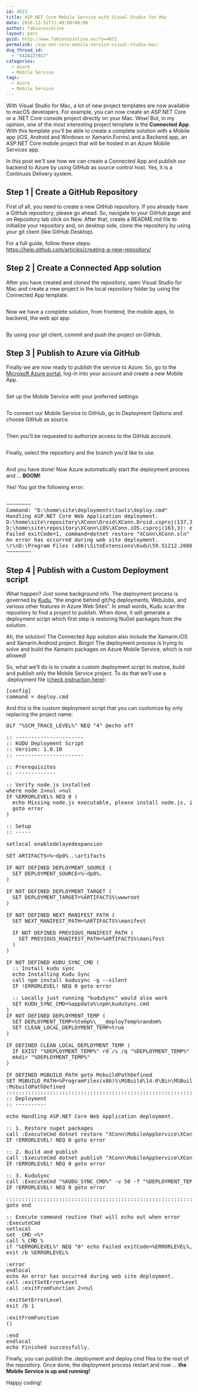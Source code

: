 ```yaml
---
id: 4621
title: ASP.NET Core Mobile Service with Visual Studio for Mac
date: 2016-12-31T11:49:00+00:00
author: fabiocozzolino
layout: post
guid: http://www.fabiocozzolino.eu/?p=4621
permalink: /asp-net-core-mobile-service-visual-studio-mac/
dsq_thread_id:
  - "5424227917"
categories:
  - Azure
  - Mobile Service
tags:
  - Azure
  - Mobile Service
---
```

With Visual Studio for Mac, a lot of new project templates are now available to macOS developers. For example, you can now create an ASP.NET Core or a .NET Core console project directly on your Mac. Wow! But, in my opinion, one of the most interesting project template is the **Connected App**. With this template you&#8217;ll be able to create a complete solution with a Mobile app (iOS, Android and Windows or Xamarin.Forms) and a Backend app, an ASP.NET Core mobile project that will be hosted in an Azure Mobile Services app.

In this post we&#8217;ll see how we can create a Connected App and publish our backend to Azure by using GitHub as source control host. Yes, it is a Continuos Delivery system.

## Step 1 | Create a GitHub Repository

First of all, you need to create a new GitHub repository. If you already have a GitHub repository, please go ahead. So, navigate to your GitHub page and on Repository tab click on New. After that, create a README.md file to initialize your repository and, on desktop side, clone the repository by using your git client (like GitHub Desktop).

For a full guide, follow these steps: <https://help.github.com/articles/creating-a-new-repository/>

## Step 2 | Create a Connected App solution

After you have created and cloned the repository, open Visual Studio for Mac and create a new project in the local repository folder by using the Connected App template:

[<img class="alignnone size-full wp-image-4631" src="https://i2.wp.com/www.fabiocozzolino.eu/wp-content/uploads/2016/12/Schermata-2016-12-28-alle-20.05.53.png?resize=762%2C457" alt="" srcset="https://i2.wp.com/www.fabiocozzolino.eu/wp-content/uploads/2016/12/Schermata-2016-12-28-alle-20.05.53.png?w=1384 1384w, https://i2.wp.com/www.fabiocozzolino.eu/wp-content/uploads/2016/12/Schermata-2016-12-28-alle-20.05.53.png?resize=300%2C180 300w, https://i2.wp.com/www.fabiocozzolino.eu/wp-content/uploads/2016/12/Schermata-2016-12-28-alle-20.05.53.png?resize=768%2C461 768w, https://i2.wp.com/www.fabiocozzolino.eu/wp-content/uploads/2016/12/Schermata-2016-12-28-alle-20.05.53.png?resize=1024%2C614 1024w" sizes="(max-width: 762px) 100vw, 762px" data-recalc-dims="1" />](https://i2.wp.com/www.fabiocozzolino.eu/wp-content/uploads/2016/12/Schermata-2016-12-28-alle-20.05.53.png)

Now we have a complete solution, from frontend, the mobile apps, to backend, the web api app:

[<img class="size-full wp-image-4651 aligncenter" src="https://i2.wp.com/www.fabiocozzolino.eu/wp-content/uploads/2016/12/Schermata-2016-12-29-alle-21.09.19.png?resize=425%2C504" alt="" srcset="https://i2.wp.com/www.fabiocozzolino.eu/wp-content/uploads/2016/12/Schermata-2016-12-29-alle-21.09.19.png?w=425 425w, https://i2.wp.com/www.fabiocozzolino.eu/wp-content/uploads/2016/12/Schermata-2016-12-29-alle-21.09.19.png?resize=253%2C300 253w, https://i2.wp.com/www.fabiocozzolino.eu/wp-content/uploads/2016/12/Schermata-2016-12-29-alle-21.09.19.png?resize=300%2C356 300w" sizes="(max-width: 425px) 100vw, 425px" data-recalc-dims="1" />](https://i2.wp.com/www.fabiocozzolino.eu/wp-content/uploads/2016/12/Schermata-2016-12-29-alle-21.09.19.png)

By using your git client, commit and push the project on GitHub.

## Step 3 | Publish to Azure via GitHub

Finally we are now ready to publish the service to Azure. So, go to the [Microsoft Azure portal](https://portal.azure.com), log-in into your account and create a new Mobile App.

[<img class="alignnone size-full wp-image-4671" src="https://i1.wp.com/www.fabiocozzolino.eu/wp-content/uploads/2016/12/Schermata-2016-12-29-alle-21.27.04.png?resize=762%2C237" alt="" srcset="https://i1.wp.com/www.fabiocozzolino.eu/wp-content/uploads/2016/12/Schermata-2016-12-29-alle-21.27.04.png?w=1230 1230w, https://i1.wp.com/www.fabiocozzolino.eu/wp-content/uploads/2016/12/Schermata-2016-12-29-alle-21.27.04.png?resize=300%2C93 300w, https://i1.wp.com/www.fabiocozzolino.eu/wp-content/uploads/2016/12/Schermata-2016-12-29-alle-21.27.04.png?resize=768%2C239 768w, https://i1.wp.com/www.fabiocozzolino.eu/wp-content/uploads/2016/12/Schermata-2016-12-29-alle-21.27.04.png?resize=1024%2C318 1024w" sizes="(max-width: 762px) 100vw, 762px" data-recalc-dims="1" />](https://i1.wp.com/www.fabiocozzolino.eu/wp-content/uploads/2016/12/Schermata-2016-12-29-alle-21.27.04.png)

Set up the Mobile Service with your preferred settings:

[<img class="size-full wp-image-4681 aligncenter" src="https://i0.wp.com/www.fabiocozzolino.eu/wp-content/uploads/2016/12/Schermata-2016-12-29-alle-21.28.42.png?resize=311%2C371" alt="" srcset="https://i0.wp.com/www.fabiocozzolino.eu/wp-content/uploads/2016/12/Schermata-2016-12-29-alle-21.28.42.png?w=311 311w, https://i0.wp.com/www.fabiocozzolino.eu/wp-content/uploads/2016/12/Schermata-2016-12-29-alle-21.28.42.png?resize=251%2C300 251w, https://i0.wp.com/www.fabiocozzolino.eu/wp-content/uploads/2016/12/Schermata-2016-12-29-alle-21.28.42.png?resize=300%2C358 300w" sizes="(max-width: 311px) 100vw, 311px" data-recalc-dims="1" />](https://i0.wp.com/www.fabiocozzolino.eu/wp-content/uploads/2016/12/Schermata-2016-12-29-alle-21.28.42.png)

To connect our Mobile Service to GitHub, go to Deployment Options and choose GitHub as source.

[<img class="alignnone size-full wp-image-4701" src="https://i2.wp.com/www.fabiocozzolino.eu/wp-content/uploads/2016/12/Schermata-2016-12-29-alle-21.32.32.png?resize=762%2C412" alt="" srcset="https://i2.wp.com/www.fabiocozzolino.eu/wp-content/uploads/2016/12/Schermata-2016-12-29-alle-21.32.32.png?w=892 892w, https://i2.wp.com/www.fabiocozzolino.eu/wp-content/uploads/2016/12/Schermata-2016-12-29-alle-21.32.32.png?resize=300%2C162 300w, https://i2.wp.com/www.fabiocozzolino.eu/wp-content/uploads/2016/12/Schermata-2016-12-29-alle-21.32.32.png?resize=768%2C415 768w" sizes="(max-width: 762px) 100vw, 762px" data-recalc-dims="1" />](https://i2.wp.com/www.fabiocozzolino.eu/wp-content/uploads/2016/12/Schermata-2016-12-29-alle-21.32.32.png)

Then you&#8217;ll be requested to authorize access to the GitHub account.

[<img class="alignnone size-full wp-image-4691" src="https://i1.wp.com/www.fabiocozzolino.eu/wp-content/uploads/2016/12/Schermata-2016-12-29-alle-21.33.04.png?resize=762%2C407" alt="" srcset="https://i1.wp.com/www.fabiocozzolino.eu/wp-content/uploads/2016/12/Schermata-2016-12-29-alle-21.33.04.png?w=894 894w, https://i1.wp.com/www.fabiocozzolino.eu/wp-content/uploads/2016/12/Schermata-2016-12-29-alle-21.33.04.png?resize=300%2C160 300w, https://i1.wp.com/www.fabiocozzolino.eu/wp-content/uploads/2016/12/Schermata-2016-12-29-alle-21.33.04.png?resize=768%2C411 768w" sizes="(max-width: 762px) 100vw, 762px" data-recalc-dims="1" />](https://i1.wp.com/www.fabiocozzolino.eu/wp-content/uploads/2016/12/Schermata-2016-12-29-alle-21.33.04.png)

Finally, select the repository and the branch you&#8217;d like to use.

[<img class="alignnone size-full wp-image-4741" src="https://i2.wp.com/www.fabiocozzolino.eu/wp-content/uploads/2016/12/Schermata-2016-12-31-alle-11.08.37.png?resize=762%2C422" alt="" srcset="https://i2.wp.com/www.fabiocozzolino.eu/wp-content/uploads/2016/12/Schermata-2016-12-31-alle-11.08.37.png?w=957 957w, https://i2.wp.com/www.fabiocozzolino.eu/wp-content/uploads/2016/12/Schermata-2016-12-31-alle-11.08.37.png?resize=300%2C166 300w, https://i2.wp.com/www.fabiocozzolino.eu/wp-content/uploads/2016/12/Schermata-2016-12-31-alle-11.08.37.png?resize=768%2C425 768w" sizes="(max-width: 762px) 100vw, 762px" data-recalc-dims="1" />](https://i2.wp.com/www.fabiocozzolino.eu/wp-content/uploads/2016/12/Schermata-2016-12-31-alle-11.08.37.png)

And you have done! Now Azure automatically start the deployment process and &#8230; **BOOM!** 

Yes! You got the following error:

<pre class="azc-text-stream-wrap-text" data-bind="css: { &quot;azc-text-stream-wrap-text&quot;: data.wrap }"><span class="azc-log-stream-text">
~~~~~~~~
Command: "D:\home\site\deployments\tools\deploy.cmd"
Handling ASP.NET Core Web Application deployment.
D:\home\site\repository\XConn\Droid\XConn.Droid.csproj(137,3): error MSB4019: The imported project "D:\Program Files (x86)\dotnet\sdk\1.0.0-preview3-004056\Xamarin\Android\Xamarin.Android.CSharp.targets" was not found. Confirm that the path in the &lt;Import&gt; declaration is correct, and that the file exists on disk.
D:\home\site\repository\XConn\iOS\XConn.iOS.csproj(163,3): error MSB4019: The imported project "D:\Program Files (x86)\dotnet\sdk\1.0.0-preview3-004056\Xamarin\iOS\Xamarin.iOS.CSharp.targets" was not found. Confirm that the path in the &lt;Import&gt; declaration is correct, and that the file exists on disk.
Failed exitCode=1, command=dotnet restore "XConn\XConn.sln"
An error has occurred during web site deployment.
\r\nD:\Program Files (x86)\SiteExtensions\Kudu\59.51212.2600\bin\Scripts\starter.cmd "D:\home\site\deployments\tools\deploy.cmd"
~~~~~~~~
</span></pre>

## Step 4 | Publish with a Custom Deployment script

What happen? Just some background info. The deployment process is governed by [Kudu](https://github.com/projectkudu/kudu), &#8220;the engine behind git/hg deployments, WebJobs, and various other features in Azure Web Sites&#8221;. In small words, Kudu scan the repository to find a project to publish. When done, it will generate a deployment script which first step is restoring NuGet packages from the solution.

Ah, the solution! The Connected App solution also include the Xamarin.iOS and Xamarin.Android project. Bingo! The deployment process is trying to solve and build the Xamarin packages on Azure Mobile Service, which is not allowed!

So, what we&#8217;ll do is to create a custom deployment script to restore, build and publish only the Mobile Service project. To do that we&#8217;ll use a .deployment file ([check instruction here](https://github.com/projectkudu/kudu/wiki/Customizing-deployments)):

<pre class="azc-text-stream-wrap-text" data-bind="css: { &quot;azc-text-stream-wrap-text&quot;: data.wrap }"><span class="azc-log-stream-text">[config]
command = deploy.cmd
</span></pre>

And this is the custom deployment script that you can customize by only replacing the project name:

<pre class="brush: powershell; title: ; notranslate" title="">@if "%SCM_TRACE_LEVEL%" NEQ "4" @echo off

:: ----------------------
:: KUDU Deployment Script
:: Version: 1.0.10
:: ----------------------

:: Prerequisites
:: -------------

:: Verify node.js installed
where node 2&gt;nul &gt;nul
IF %ERRORLEVEL% NEQ 0 (
  echo Missing node.js executable, please install node.js, if already installed make sure it can be reached from current environment.
  goto error
)

:: Setup
:: -----

setlocal enabledelayedexpansion

SET ARTIFACTS=%~dp0%..\artifacts

IF NOT DEFINED DEPLOYMENT_SOURCE (
  SET DEPLOYMENT_SOURCE=%~dp0%.
)

IF NOT DEFINED DEPLOYMENT_TARGET (
  SET DEPLOYMENT_TARGET=%ARTIFACTS%\wwwroot
)

IF NOT DEFINED NEXT_MANIFEST_PATH (
  SET NEXT_MANIFEST_PATH=%ARTIFACTS%\manifest

  IF NOT DEFINED PREVIOUS_MANIFEST_PATH (
    SET PREVIOUS_MANIFEST_PATH=%ARTIFACTS%\manifest
  )
)

IF NOT DEFINED KUDU_SYNC_CMD (
  :: Install kudu sync
  echo Installing Kudu Sync
  call npm install kudusync -g --silent
  IF !ERRORLEVEL! NEQ 0 goto error

  :: Locally just running "kuduSync" would also work
  SET KUDU_SYNC_CMD=%appdata%\npm\kuduSync.cmd
)
IF NOT DEFINED DEPLOYMENT_TEMP (
  SET DEPLOYMENT_TEMP=%temp%\___deployTemp%random%
  SET CLEAN_LOCAL_DEPLOYMENT_TEMP=true
)

IF DEFINED CLEAN_LOCAL_DEPLOYMENT_TEMP (
  IF EXIST "%DEPLOYMENT_TEMP%" rd /s /q "%DEPLOYMENT_TEMP%"
  mkdir "%DEPLOYMENT_TEMP%"
)

IF DEFINED MSBUILD_PATH goto MsbuildPathDefined
SET MSBUILD_PATH=%ProgramFiles(x86)%\MSBuild\14.0\Bin\MSBuild.exe
:MsbuildPathDefined
::::::::::::::::::::::::::::::::::::::::::::::::::::::::::::::::::::::::::::::::::::::::::::::::::::::::::::::::::::::::::::::::::
:: Deployment
:: ----------

echo Handling ASP.NET Core Web Application deployment.

:: 1. Restore nuget packages
call :ExecuteCmd dotnet restore "XConn\MobileAppService\XConn.MobileAppService.csproj"
IF !ERRORLEVEL! NEQ 0 goto error

:: 2. Build and publish
call :ExecuteCmd dotnet publish "XConn\MobileAppService\XConn.MobileAppService.csproj" --framework netcoreapp1.0 --configuration Release --output "%DEPLOYMENT_TEMP%"
IF !ERRORLEVEL! NEQ 0 goto error

:: 3. KuduSync
call :ExecuteCmd "%KUDU_SYNC_CMD%" -v 50 -f "%DEPLOYMENT_TEMP%" -t "%DEPLOYMENT_TARGET%" -n "%NEXT_MANIFEST_PATH%" -p "%PREVIOUS_MANIFEST_PATH%" -i ".git;.hg;.deployment;deploy.cmd"
IF !ERRORLEVEL! NEQ 0 goto error

::::::::::::::::::::::::::::::::::::::::::::::::::::::::::::::::::::::::::::::::::::::::::::::::::::::::::::::::::::::::::::::::::
goto end

:: Execute command routine that will echo out when error
:ExecuteCmd
setlocal
set _CMD_=%*
call %_CMD_%
if "%ERRORLEVEL%" NEQ "0" echo Failed exitCode=%ERRORLEVEL%, command=%_CMD_%
exit /b %ERRORLEVEL%

:error
endlocal
echo An error has occurred during web site deployment.
call :exitSetErrorLevel
call :exitFromFunction 2&gt;nul

:exitSetErrorLevel
exit /b 1

:exitFromFunction
()

:end
endlocal
echo Finished successfully.
</pre>

Finally, you can publish the .deployment and deploy.cmd files to the root of the repository. Once done, the deployment process restart and now &#8230; **the Mobile Service is up and running!**

Happy coding!